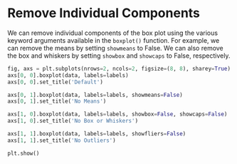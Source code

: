 # Remove Individual Components

We can remove individual components of the box plot using the various keyword arguments available in the `boxplot()` function. For example, we can remove the means by setting `showmeans` to False. We can also remove the box and whiskers by setting `showbox` and `showcaps` to False, respectively.

```python
fig, axs = plt.subplots(nrows=2, ncols=2, figsize=(8, 8), sharey=True)
axs[0, 0].boxplot(data, labels=labels)
axs[0, 0].set_title('Default')

axs[0, 1].boxplot(data, labels=labels, showmeans=False)
axs[0, 1].set_title('No Means')

axs[1, 0].boxplot(data, labels=labels, showbox=False, showcaps=False)
axs[1, 0].set_title('No Box or Whiskers')

axs[1, 1].boxplot(data, labels=labels, showfliers=False)
axs[1, 1].set_title('No Outliers')

plt.show()
```
